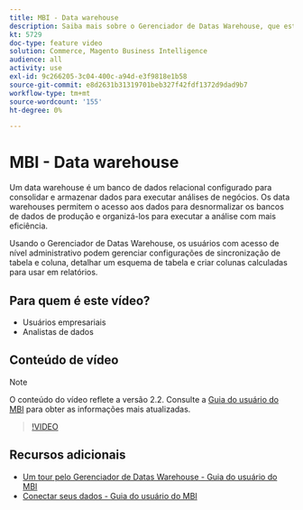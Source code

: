 ```yaml
---
title: MBI - Data warehouse
description: Saiba mais sobre o Gerenciador de Datas Warehouse, que está disponível para usuários administradores no MBI.
kt: 5729
doc-type: feature video
solution: Commerce, Magento Business Intelligence
audience: all
activity: use
exl-id: 9c266205-3c04-400c-a94d-e3f9818e1b58
source-git-commit: e8d2631b31319701beb327f42fdf1372d9dad9b7
workflow-type: tm+mt
source-wordcount: '155'
ht-degree: 0%

---
```


# MBI - Data warehouse

Um data warehouse é um banco de dados relacional configurado para consolidar e armazenar dados para executar análises de negócios. Os data warehouses permitem o acesso aos dados para desnormalizar os bancos de dados de produção e organizá-los para executar a análise com mais eficiência.

Usando o Gerenciador de Datas Warehouse, os usuários com acesso de nível administrativo podem gerenciar configurações de sincronização de tabela e coluna, detalhar um esquema de tabela e criar colunas calculadas para usar em relatórios.

## Para quem é este vídeo?

- Usuários empresariais
- Analistas de dados

## Conteúdo de vídeo

>[!NOTE]
>
>O conteúdo do vídeo reflete a versão 2.2. Consulte a [Guia do usuário do MBI](https://experienceleague.adobe.com/docs/commerce-business-intelligence/mbi/guide-overview.html) para obter as informações mais atualizadas.

>[!VIDEO](https://video.tv.adobe.com/v/35984?quality=12&learn=on)

## Recursos adicionais

- [Um tour pelo Gerenciador de Datas Warehouse - Guia do usuário do MBI](https://experienceleague.adobe.com/docs/commerce-business-intelligence/mbi/analyze/warehouse-manager/tour-dwm.html)
- [Conectar seus dados - Guia do usuário do MBI](https://experienceleague.adobe.com/docs/commerce-business-intelligence/mbi/analyze/connecting/connecting-data.html)
